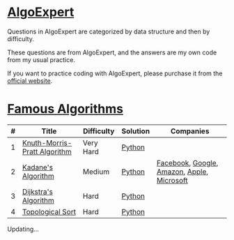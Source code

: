 # [AlgoExpert](/AlgoExpert)
Questions in AlgoExpert are categorized by data structure and then by difficulty.

These questions are from AlgoExpert, and the answers are my own code from my usual practice. 

If you want to practice coding with AlgoExpert, please purchase it from the [official website](https://www.algoexpert.io/product).


# [Famous Algorithms](/AlgoExpert/Famous%20Algorithms)
| # | Title | Difficulty | Solution | Companies |
|--| ----- | ---------- | -------- | --------- |
| 1 | [Knuth-Morris-Pratt Algorithm](/AlgoExpert/Famous%20Algorithms/Very%20Hard/Knuth-Morris-Pratt%20Algorithm) | Very Hard | [Python](/AlgoExpert/Famous%20Algorithms/Very%20Hard/Knuth-Morris-Pratt%20Algorithm/Knuth-Morris-Pratt%20Algorithm.py) |
| 2 | [Kadane's Algorithm](/AlgoExpert/Famous%20Algorithms/Medium/Kadane's%20Algorithm) | Medium | [Python](/AlgoExpert/Famous%20Algorithms/Medium/Kadane's%20Algorithm/Kadane's%20Algorithm.py) | [Facebook](/Facebook/), [Google](/Google/), [Amazon](/Amazon/), [Apple](/Apple/), [Microsoft](/Microsoft/) |
| 3 | [Dijkstra's Algorithm](/AlgoExpert/Famous%20Algorithms/Hard/Dijkstra's%20Algorithm) | Hard | [Python](/AlgoExpert/Famous%20Algorithms/Hard/Dijkstra's%20Algorithm/Dijkstra's%20Algorithm.py) |  |
| 4 | [Topological Sort](/AlgoExpert/Famous%20Algorithms/Hard/Topological%20Sort) | Hard | [Python](/AlgoExpert/Famous%20Algorithms/Hard/Topological%20Sort/Topological%20Sort.py) |  |



Updating...
